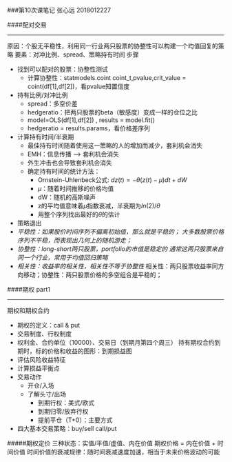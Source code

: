 ###第10次课笔记
张心远 2018012227

####配对交易
***
原因：个股无平稳性，利用同一行业两只股票的协整性可以构建一个均值回复的策略
要素：对冲比例、spread、策略持有时间
步骤
* 找到可以配对的股票：协整性测试
	* 计算协整性：statmodels.coint 
		coint_t,pvalue,crit_value = coint(df[1],df[2])，看pvalue知置信度
* 持有比例/对冲比例
	* spread：多空价差
	* hedgeratio：把两只股票的beta（敏感度）变成一样的仓位之比 
	* model=OLS(df[1],df[2]) , results = model.fit()
	* hedgeratio = results.params，看价格差序列
* 计算持有时间/半衰期
	* 最佳持有时间随着使用这一策略的人的增加而减少，套利机会消失
	* EMH：信息传播 --> 套利机会消失
	* 外生冲击也会导致套利机会消失
	* 确定持有时间的统计方法：
		* Ornstein-Uhlenbeck公式: $dz(t)=-\theta(z(t)-\mu)dt+dW$  
		* $\mu$：随着时间推移的价格均值
		* dW：随机的高斯噪声
		* z的平均值意味着$\mu$指数衰减，半衰期为$ln(2)/\theta$
		* 用整个序列找出最好的$\theta$的估计
* 策略退出
* *平稳性：如果股价时间序列不偏离初始值，那么就是平稳的；
大多数股票价格序列不平稳，而表现出几何上的随机游走；*
* *协整性：long-short两只股票，portfolio的市值是稳定的*
*通常这两只股票来自同一个行业，常用于均值回归策略*
* *相关性：收益率的相关性，相关性不等于协整性*
	相关性：两只股票收益率同方向移动；协整性：两只股票价格的多空组合是平稳的；

####期权 part1
***
期权和期权合约
* 期权的定义：call & put
* 交易制度、行权制度
* 权利金、合约单位（10000）、交易日（到期月第四个周三）
持有期权合约到期时，标的价格和收益的图形：到期损益图
* 评估风险收益特征
* 计算损益平衡点
* 交易动作
	* 开仓/入场
	* 了解头寸/出场
		*	到期行权：美式/欧式
		*	到期归零/放弃行权
		*	提前平仓（T+0）：主要方式
* 四大基本交易策略：buy/sell call/put

#####期权定价
三种状态：实值/平值/虚值、内在价值
期权价格 = 内在价值 + 时间价值
时间价值的衰减规律：随时间衰减速度加速，相当于未来价格波动的可能
